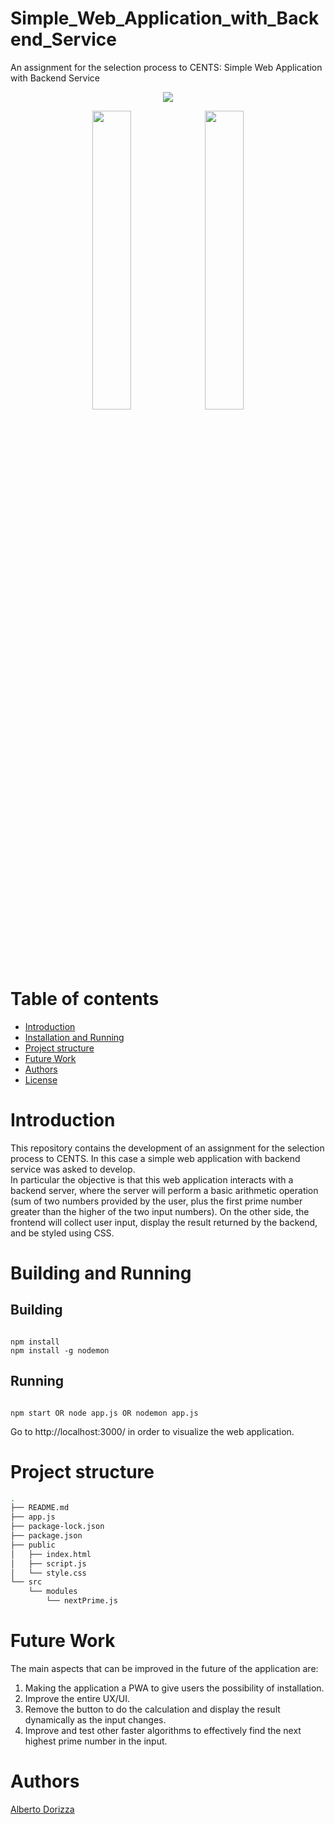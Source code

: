 # Simple_Web_Application_with_Backend_Service

An assignment for the selection process to CENTS: Simple Web Application with Backend Service

<p align="center">
  <img src="https://lh3.googleusercontent.com/fife/ALs6j_GIYxy1ocsVSr0ZzuxkSU35QLkk7sARm4RMS5N8lwPsy-TNiEBjmgqMPxHBOAkyrRbhG84tD5Eb2PnfMjWUUGgmnibX1Nup05vybJxcuN0sNm-vbXAXWuX9KqyCvG6UOZqwaJ8Xbw2F0RVcrKYyyseKEB6H8U_X0Jb1t93xb8SakkFUx947ffPYkjn2lsp6NNUQK-GXewpJNKCD2ODEA_F_tsfwWKID97uSlHtM9lK8Mfx8T7owWmXi6q2mF2MwrP67XZiWwgy9talELqbOWdVMuv4MmBev6GuFpz53rB5Tcu5Hg2dlekOgOOse_8Fvn2WqN4xomY17NHt_SAy-7gxVddFUq0nNnBcsvRioXMV9l6pLv3WgQqBJ_vdCvvf62L01B33BRbluA6Q8xqbIa0EvWBg9r_Aybpz6sXJCDz1fNDi23_U2A_PQFR8Qj0vwbWng3a1ZW_1qmrE7NrKqTUAPkdTZ1zi5uOTiytbOgFCCwu4bneo7Ln4wIYsr_WweFNCeAX_HPzoTYRjVbmPrfymsm2z3Ka560sCUQwFQZS8gQhAa7PCYYiXmAOabKZggaJY5DtLLJvI7chmxTugnkjX-UPeIgw9-rEDUhwa-J3IuycpSa0u3NF-JI45QCAHcSo6QOYFADDRQ1sZFiZQbJRAcVqCeF-AAx7l6xhF0QOYWwi-rtv7vEHMVdUWljyz_Qtyz6bYCmIlwnnysjfNJaUvAIDsrV5M3JBKUpkCK3UhUAv9F6Bp4bEsujeVl6plVOQS73EDYDyHz-_MDEl62vVih7k6ML5CExyPAQB_gPFuUWxs-7yMRKUfTSFDqe3log5u2b8bdJRdP6xi1KLdo0E2U0k7pYP6pHlUoaUmgtURhc2AC02X6YfkyWKS4XSdmZE4wN6-ifK-BZaAtizVWJwdMlYPgiL_BeGT3Z1lLZkJSdcvnIwAebthOrPT0XlEKiVXq4Y6C58QNZ4X6vkypQl7EVRVthoqjwJZ7z7aIu7c-Epnbossa8lbDPs4qluswsjuvx5rBGt6PoYaMOu93nHFeQALDssNh9LR3NBHrTQaqXoARQFTf-iLQDWaz1qlFgxXM7Bveey4To4EexhlbsXgIoW8wdJ-OnKaT7Qhsz8Nhtqso_R_shPTqFXQ04FLZ3akEUaPYEsO93lDMbRdB7I0o_oiphnEPGcJgKCshpJwhTx-BcU1yeNJxhzdkmxCvW0d4_rIGpLCnhcDEBZEjzH4FUpVX_BEnDL8_3I0KYQO3Em-lVEWyq8Tz4HEMIIm025hZIwRV2gGki1MV7VdW4qJYqrOag7KTaQiwc0bJkSeV6tohFNUFnOjK13zZRZA46GHPqrVHvmEYEPqACt1q0VAIkiKXC6MrK6p_e4extqRYbIkwa551mIyOrGN2Y6g6zvogSO7WKKTKP_WUnGmcA3-TAIn3LkNM4ZQ8URKHEv_0iR8QW6xOSrOKYyMRAYlDEd-rZ--b7EdznOT0puiY_QE_yRzJqqUG3qxaIUJ1NbYx1PlILHgn42rDzrtoVh6Zr5_s-zYDHw-TBBPoi0obXQ5qErQ5i1UxAM7L7QT_9MFxQUoSxY3QLq-NbQV2cNbuc5-7r3vdbKjKi3o3rNInFddpUYXKDHCTfS1UCfJRznowjGWlDcDXg2kicOrRzpx0r7MUbctpbn2-gs9Wos4f10mZsDFb-J45lHPnW8BB_dr4j7GM83X444B8FqA0IQ=w1222-h1842" />
</p>

<div align="center">
 <p align="center" style="display: inline;">
          <img style="width: 35%;"
          src="https://lh3.googleusercontent.com/fife/ALs6j_Hf_LROWGqrHSbOVqtK0nbp1xES_k1M6GKMj7nRXSSqfYmyrCr7TzNYvT9iJEbkS6zknr6vQviQvO1cF165uXV3n7sNOx6Edekor2hWQcESkKZZDEuXy3Bpn1vUMj4fgtM7A174wr2zERwpzxxvcNNkT3lsftYQF7j4IY8RMLW_PhyXLkw8OQIcviAmy3EzbyPBYiOOGA0jKhF0Rj1UdXGJEd0iI9rv40mkDTnb57Y_AdtkSHVctFF_cTk0fvNg_SP_gU8HsOidP3tU6WyCavVpmrpECtB3Q0MseMU_4TZR-ZHZiHPpFcx943CWmYvzEjNMEwvZHR6EgYTJdjnPxoYXUYnRUZ8IED5inCagNwq88gR6yRdPlpXxPlw8x21lA9dNcgagwgrIqut7paAUJFpfnzSoJDqINkOd5bThgRo2W_M2Xu-Y28ViuHUTFFAgcgyTaiiKElcLJ4KEHMaGkj22Dk0jfWduSheSbp0_rc_FXG9J2PGgSIJLuD59t_Dhq0sW-J1byFQ51pM7w7qw4_we-MQq0b8orm8bzHMRYWDwCQX-qDwmEG1Wt7mz6396B1n1XIvPVMmhyYNXLfZcDKwi3BOSEMjLkr68moL0UVVXhuMmRUYzwZgqIyEDnBV0EDvQ7qkn-q4bNC3iPIbvx3or__ONggBCCWEF-bKSY_ZkLXlDDPgAX30hsscvvSHgE9GHzFMgASgu0xGcIl8qgTW5s4ZXks8L2-CIuVm5QA2O9PxeloNNn0oAmiLuUKsHvxWNevUqsE2rQaC2IVjsJxrahHv3yJo9mDskgV3rJcK6XPC9inpUW5rSStXm3ESm9kOfmwOkAsLe9T1rc6bXi3KH20txII6PcQCdbOlld06DHM3wy0p2KG4qDnZhloROoIjWWh-9mxxPo_XjVt4sKM9rlVj_Mni2gSJITZJL6frh1WgolWLFaozyT33DTNinvdP0VBcNqqTcufOyTYacXUsMXckMxlIkk9yiRxqgel8SCfMLUYOuwIYvpmZkyJ89F3lUhQJnn2GslDmujN-g_biEq-PtPJODbmaLay1HePLhMbwNg0PBS7H3jVAzdgbbS0IaSzyfmRqqqnWtkO1VAgSjI5qST5l-lix5khGpedr78dJyXRpE9TXwOx6I7_TJnoQE_r6NrFu-gWx878Wvl9WINbfnGYrjo8XvUz-vOo9TpWRTcaRl1kipWf3-93iuEsTJeqwLdEUXcYR5ZY3Q-wCbhfsrkGpw9Nx1eBxFdcSal5eJUmB9dCwtAR62rY9dDX56zezA5dFh7x5_fHpKr20EU_4CElaJ4htq2vY1VzsD7jelFcBDWNI5jSMWsUjpYh0F6yiUVUw0Z_2RxLJCBL09sZirur70JwzzoUQl8WAhEuYM--Exh3_-Nh6PChHhhlO5r2DKeFKcY00OnRdsEsZS-h-wPIfm2ahGLrfjv4mNDDaY7ZNirkBnR7b6jjII-dKTZUwrfsNcLu_lVV1nf-1jbkNjzRZu-RRn51TXbOgjuMpW01U0cbAkfH3BrvA3YwhJ-lB8DCDyCFf25GhGERu159jklrnObns95FDs4RpKjr39N_VHWK46Jf1P6MsOzFx2ek88kEpIHX2uGnwHLO_65_73eZvB7zDs9p84PnA2fZevU0_EI565KFOMW0GJSYL8-tcJRbO7nyzRRA2rM5WJLYLzkzAizTDrTn6FPW5IlJQfVDud3d9WxMiPsA=w1222-h1842" />
        </p>
        
<p align="center" style="display: inline;">
  <img style="width: 35%;" src="https://lh3.googleusercontent.com/fife/ALs6j_E-BhoFvaa3q2OqMNmOUIQ5Z9bBhnWJ43LFioH0jy22RkGR9YVpTdAxjnHMprol4gQSU7bV-ABrZSTFVbPQFNEGhaiKj4S6WLC8pgcgR643hQWrWl4MMBbjl9AWnp5-A0FFNYvbHpfZk64eJvA1Tx9noE70pP6x9IokCrgdLEUslVFRqugsuofzwQCggKgjjVTSe3CYH0jyUJuv6Vm9D5ZPyEFVcbTisWKJCIk2qLv1dQyhUd9gn9BVJ95URH7YPo2qYeVy7Nl6ftlXo37Dov_raHlB1CtcFtOyi7Px8Rh471Ooz9vp4bK40sSif7xnJwuOsHv23Nm-RSjyZeTD9zm3TfgnIQeRiTcTECl2jiBDzvFi5GuSICoS5-oVdkLICltv59qbU3doA5R_542bSVYOxTFNNIkZPaWlarI0ZQOY7VwAXzQ5RJjqCAqOtAKsViyE38E-EO_lgBrvdOx4SKPp-agkoN8AO4LjPc2zGx09OqEArftczDSBKdTUcvajLT7LRzp0aL1RwhzIV_w5fSoZgXtxWP6MdjUg_Z81efsxuVWjRPYiviaDmPQ_V40jhoMYn-kS7No6Eo5WGLV3FD1yUQ9zA_BKQP2F97iV_wWdI2A0R0CHIWvGj5vEj9EJBfoeoyn1-c-5999f3NOViJqY5Z-CuJgBFoUSB7B4YygIZ6PejWLl5UGumSTvWaRwcfKu11cKthzZ9Nw_HiwDo4WDRVqjAON2etTVDelyr7dCFgm22hh-OLMpqneIIkoHhboO7MROR-cKFzifVC7AujYO2jTlqkjUNgYTynLdGLtiA4oyO07exdrniVJ6UjVbCcIe6IO9WIe2oyeFm_3xNLb3s7pWQMXJBu8lHuu6eYBmxdZXNBJ4BlLtZ36nXhjJ2Ob3rJ3UQinLHa8a9uW25ZkFP4k7Oc4K_q7n-UesE4IaZBiBvIvSYTjHIRIsKLUqA4XF1i4JKsPRPtltLonXIhA9MHBZsxQgffW_acA28f0wiOvYHOlAA6dgH3g7oHdmm0F-tVDqQP2y65UiWiHZR7grziHZWQBhfWTsZFkOg0PP9jHl6AkEHD7OxDNsEHYi6utJum9iO2k7_mYzlElsMrluZQ3e_V0WP6psy5-qp2DTCuXcjIjE4CxSEuwJcMOwlJYDDac3LnAiqHE5cIDbeOLaPC9tl-UMj4UV3VmCg2DxXRE7NXx37jp5_l6bwO4UHrO7D1IDVpSkzmzfuqjtgKjkbQK8RhzoF48iqBOSrwCbTYSsNNpFAe4ABOeWbB18n5tOEqSY-IEIx8rtxYkA-_q7i3PCjjbRrXVTPe-YTS12ojIT6DAxx_JnianUy2HiOsJPWUD0nirX2ztLXlDw_hV4AIRykOW0ynUciO9R1tLvyZQ_SSKsrY7F6dMsrLyTB4rmp0LA1fDbnSyunCUWv8E6uyL0On_NqcIMgOp8V_uEbQeYB8nHEcl5ynsXFQwu3_f9jawOuj9paIUEo_ShQVHqfQnzI6PAGfw6ZXyoiO0wAeneezlyMdjlZg08dX9wmLlJjXTx-BkT_xnN_57-mUZ26zRyyfgQbADQm1DX8D2RnzynZuQDah44qrk-zt4zMC2qpnPst7tFX8ieh9qyxw_M1I33Sp56-HGQ_spGEKXrlti6K-2kxsiwGxQ7mvImWfWEYVUwolqPhhIuzPQBqawGuc9S7IbMWCYYAQV87IpabT5gswo513lpg4ZdSQ=w1222-h1842" />
</p>
</div>












# Table of contents

- [Introduction](#introduction)
- [Installation and Running](#installation-and-running)
- [Project structure](#project-structure)
- [Future Work](#future-work)
- [Authors](#authors)
- [License](#license)

# Introduction

This repository contains the development of an assignment for the selection process to CENTS. In this case a simple web application with backend service was asked to develop. <br>
In particular the objective is that this web application interacts with a backend server, where the server will perform a basic arithmetic operation (sum of two numbers provided by the user, plus the first prime number greater than the higher of the two input numbers). On the other side, the frontend will collect user input, display the result returned by the backend, and be styled using CSS.

# Building and Running

## Building

````

npm install
npm install -g nodemon
````
## Running
````

npm start OR node app.js OR nodemon app.js
````
Go to http://localhost:3000/ in order to visualize the web application.
# Project structure

```bash
.
├── README.md
├── app.js
├── package-lock.json
├── package.json
├── public
│   ├── index.html
│   ├── script.js
│   └── style.css
└── src
    └── modules
        └── nextPrime.js
```

# Future Work

The main aspects that can be improved in the future of the application are:

1. Making the application a PWA to give users the possibility of installation.
2. Improve the entire UX/UI.
3. Remove the button to do the calculation and display the result dynamically as the input changes.
4. Improve and test other faster algorithms to effectively find the next highest prime number in the input.

# Authors

[Alberto Dorizza](https://www.linkedin.com/in/albertodorizza/)

```

```
